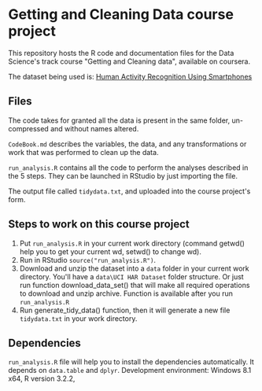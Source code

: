 # Getting and Cleaning Data course project

This repository hosts the R code and documentation files for the Data Science's track course "Getting and Cleaning data", available on coursera.

The dataset being used is: [Human Activity Recognition Using Smartphones](http://archive.ics.uci.edu/ml/datasets/Human+Activity+Recognition+Using+Smartphones)

## Files

The code takes for granted all the data is present in the same folder, un-compressed and without names altered.

`CodeBook.md` describes the variables, the data, and any transformations or work that was performed to clean up the data.

`run_analysis.R` contains all the code to perform the analyses described in the 5 steps. They can be launched in RStudio by just importing the file.

The output file called `tidydata.txt`, and uploaded into the course project's form.

## Steps to work on this course project

1. Put ```run_analysis.R``` in your current work directory (command getwd() help you to get your current wd, setwd() to change wd).
2. Run in RStudio ```source("run_analysis.R")```.
3. Download and unzip the dataset into a ```data``` folder in your current work directory. You'll have a ```data\UCI HAR Dataset``` folder structure.
Or just run function download_data_set() that will make all required operations to download and unzip archive.
Function is available after you run ```run_analysis.R```
4. Run generate_tidy_data() function, then it will generate a new file ```tidydata.txt``` in your work directory.

## Dependencies

```run_analysis.R``` file will help you to install the dependencies automatically. It depends on ```data.table``` and ```dplyr```. 
Development environment: Windows 8.1 x64, R version 3.2.2, 